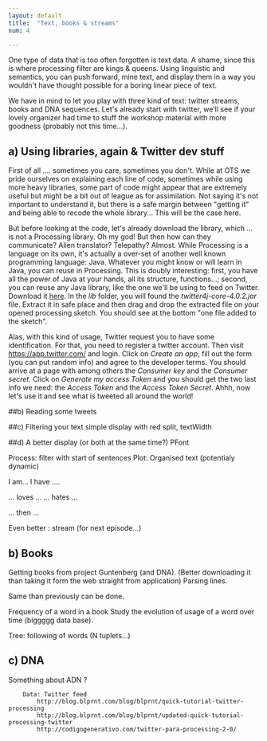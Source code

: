```yaml
---
layout: default
title:  "Text, books & streams"
num: 4

---
```


One type of data that is too often forgotten is text data. A shame, since this is where processing filter are kings & queens. Using linguistic and semantics, you can push forward, mine text, and display them in a way you wouldn't have thought possible for a boring linear piece of text.

We have in mind to let you play with three kind of text: twitter streams, books and DNA sequences. Let's already start with twitter, we'll see if your lovely organizer had time to stuff the workshop material with more goodness (probably not this time...).

## a) Using libraries, again & Twitter dev stuff

First of all .... sometimes you care, sometimes you don't. While at OTS we pride ourselves on explaining each line of code, sometimes while using more heavy libraries, some part of code might appear that are extremely useful but might be a bit out of league as for assimilation. Not saying it's not important to understand it, but there is a safe margin between "getting it" and being able to recode the whole library... This will be the case here.

But before looking at the code, let's already download the library, which ... is not a Processing library. Oh my god! But then how can they communicate? Alien translator? Telepathy? Almost. While Processing is a language on its own, it's actually a over-set of another well known programming language: Java. Whatever you might know or will learn in Java,  you can reuse in Processing. This is doubly interesting: first, you have all the power of Java at your hands, all its structure, functions...; second, you can reuse any Java library, like the one we'll be using to feed on Twitter. Download it [here](http://twitter4j.org/archive/twitter4j-4.0.2.zip). In the *lib* folder, you will found the *twitter4j-core-4.0.2.jar* file. Extract it in safe place and then drag and drop the extracted file on your opened processing sketch. You should see at the bottom "one file added to the sketch".

Alas, with this kind of usage, Twitter request you to have some identification. For that, you need to register a twitter account. Then visit https://app.twitter.com/ and login. Click on *Create an app*, fill out the form (you can put random info) and agree to the developer terms. You should arrive at a page with among others the *Consumer key* and the *Consumer secret*. Click on *Generate my access Token* and you should get the two last info we need: the *Access Token* and the *Access Token Secret*. Ahhh, now let's use it and see what is tweeted all around the world!

##b) Reading some tweets

##c) Filtering your text
simple display with red
split, textWidth

##d) A better display (or both at the same time?)
PFont



 
Process: filter with start of sentences
Plot: Organised text (potentialy dynamic)

I am...
I have ....

... loves ...
... hates ...

... then ...

Even better : stream (for next episode...)

## b) Books
 Getting books from project Guntenberg (and DNA). (Better downloading it than taking it form the web straight from application)
 Parsing lines.
 
 Same than previously can be done.
 
 Frequency of a word in a book
 Study the evolution of usage of a word over time (biggggg data base).
 
 Tree: following of words (N tuplets...)


## c) DNA

Something about ADN ?



        Data: Twitter feed
            http://blog.blprnt.com/blog/blprnt/quick-tutorial-twitter-processing
            http://blog.blprnt.com/blog/blprnt/updated-quick-tutorial-processing-twitter
            http://codigogenerativo.com/twitter-para-processing-2-0/


